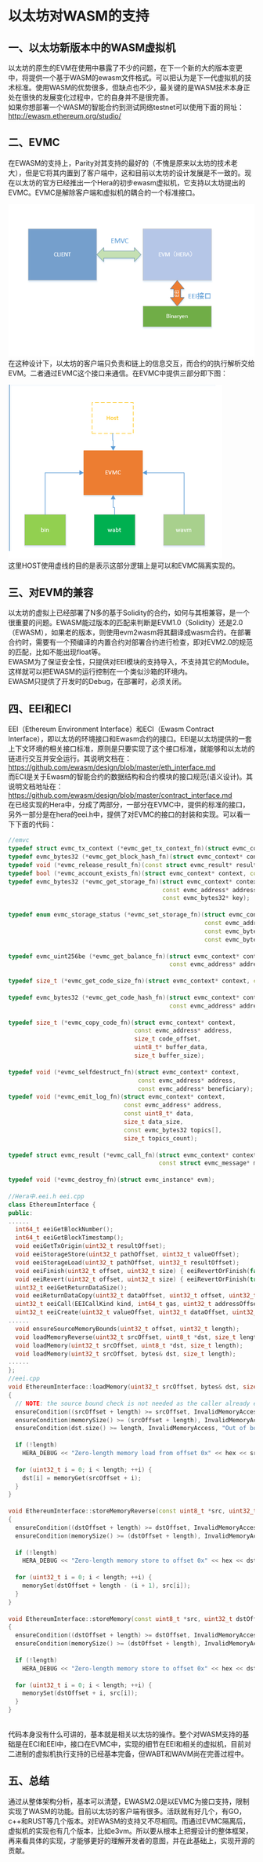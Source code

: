 # 以太坊对WASM的支持

## 一、以太坊新版本中的WASM虚拟机
以太坊的原生的EVM在使用中暴露了不少的问题，在下一个新的大的版本变更中，将提供一个基于WASM的ewasm文件格式。可以把认为是下一代虚拟机的技术标准。使用WASM的优势很多，但缺点也不少，最关键的是WASM技术本身正处在很快的发展变化过程中，它的自身并不是很完善。
 </br>
如果你想部署一个WASM的智能合约到测试网络testnet可以使用下面的网址：
</br>
http://ewasm.ethereum.org/studio/

## 二、EVMC
在EWASM的支持上，Parity对其支持的最好的（不愧是原来以太坊的技术老大），但是它将其内置到了客户端中，这和目前以太坊的设计发展是不一致的。现在以太坊的官方已经推出一个Hera的初步ewasm虚拟机，它支持以太坊提出的EVMC。EVMC是解除客户端和虚拟机的耦合的一个标准接口。
</br>

![emvc-h](img/hera-struct.png)
</br>
在这种设计下，以太坊的客户端只负责和链上的信息交互，而合约的执行解析交给EVM。二者通过EVMC这个接口来通信。在EVMC中提供三部分即下图：
</br>

![emvc](img/emvc-struct.png)
</br>
 这里HOST使用虚线的目的是表示这部分逻辑上是可以和EVMC隔离实现的。

## 三、对EVM的兼容
以太坊的虚拟上已经部署了N多的基于Solidity的合约，如何与其相兼容，是一个很重要的问题。EWASM能过版本的匹配来判断是EVM1.0（Solidity）还是2.0（EWASM），如果老的版本，则使用evm2wasm将其翻译成wasm合约。在部署合约时，需要有一个预编译的内置合约对部署合约进行检查，即对EVM2.0的规范的匹配，比如不能出现float等。
</br>
EWASM为了保证安全性，只提供对EEI模块的支持导入，不支持其它的Module。这样就可以把EWASM的运行控制在一个类似沙箱的环境内。
</br>
EWASM只提供了开发时的Debug，在部署时，必须关闭。

## 四、EEI和ECI
EEI（Ethereum Environment Interface）和ECI（Ewasm Contract Interface），即以太坊的环境接口和Ewasm合约的接口。EEI是以太坊提供的一套上下文环境的相关接口标准，原则是只要实现了这个接口标准，就能够和以太坊的链进行交互并安全运行。其说明文档在：
</br>
https://github.com/ewasm/design/blob/master/eth_interface.md
</br>
而ECI是关于Ewasm的智能合约的数据结构和合约模块的接口规范(语义设计)。其说明文档地址在：
</br>
https://github.com/ewasm/design/blob/master/contract_interface.md
</br>
在已经实现的Hera中，分成了两部分，一部分在EVMC中，提供的标准的接口，另外一部分是在hera的eei.h中，提供了对EVMC的接口的封装和实现。可以看一下下面的代码：
</br>

```C++
//emvc
typedef struct evmc_tx_context (*evmc_get_tx_context_fn)(struct evmc_context* context);
typedef evmc_bytes32 (*evmc_get_block_hash_fn)(struct evmc_context* context, int64_t number);
typedef void (*evmc_release_result_fn)(const struct evmc_result* result);
typedef bool (*evmc_account_exists_fn)(struct evmc_context* context, const evmc_address* address);
typedef evmc_bytes32 (*evmc_get_storage_fn)(struct evmc_context* context,
                                            const evmc_address* address,
                                            const evmc_bytes32* key);

typedef enum evmc_storage_status (*evmc_set_storage_fn)(struct evmc_context* context,
                                                        const evmc_address* address,
                                                        const evmc_bytes32* key,
                                                        const evmc_bytes32* value);

typedef evmc_uint256be (*evmc_get_balance_fn)(struct evmc_context* context,
                                              const evmc_address* address);

typedef size_t (*evmc_get_code_size_fn)(struct evmc_context* context, const evmc_address* address);

typedef evmc_bytes32 (*evmc_get_code_hash_fn)(struct evmc_context* context,
                                              const evmc_address* address);

typedef size_t (*evmc_copy_code_fn)(struct evmc_context* context,
                                    const evmc_address* address,
                                    size_t code_offset,
                                    uint8_t* buffer_data,
                                    size_t buffer_size);

typedef void (*evmc_selfdestruct_fn)(struct evmc_context* context,
                                     const evmc_address* address,
                                     const evmc_address* beneficiary);
typedef void (*evmc_emit_log_fn)(struct evmc_context* context,
                                 const evmc_address* address,
                                 const uint8_t* data,
                                 size_t data_size,
                                 const evmc_bytes32 topics[],
                                 size_t topics_count);

typedef struct evmc_result (*evmc_call_fn)(struct evmc_context* context,
                                           const struct evmc_message* msg);

typedef void (*evmc_destroy_fn)(struct evmc_instance* evm);

//Hera中.eei.h eei.cpp
class EthereumInterface {
public:
......
  int64_t eeiGetBlockNumber();
  int64_t eeiGetBlockTimestamp();
  void eeiGetTxOrigin(uint32_t resultOffset);
  void eeiStorageStore(uint32_t pathOffset, uint32_t valueOffset);
  void eeiStorageLoad(uint32_t pathOffset, uint32_t resultOffset);
  void eeiFinish(uint32_t offset, uint32_t size) { eeiRevertOrFinish(false, offset, size); }
  void eeiRevert(uint32_t offset, uint32_t size) { eeiRevertOrFinish(true, offset, size); }
  uint32_t eeiGetReturnDataSize();
  void eeiReturnDataCopy(uint32_t dataOffset, uint32_t offset, uint32_t size);
  uint32_t eeiCall(EEICallKind kind, int64_t gas, uint32_t addressOffset, uint32_t valueOffset, uint32_t dataOffset, uint32_t dataLength);
  uint32_t eeiCreate(uint32_t valueOffset, uint32_t dataOffset, uint32_t length, uint32_t resultOffset);
......
  void ensureSourceMemoryBounds(uint32_t offset, uint32_t length);
  void loadMemoryReverse(uint32_t srcOffset, uint8_t *dst, size_t length);
  void loadMemory(uint32_t srcOffset, uint8_t *dst, size_t length);
  void loadMemory(uint32_t srcOffset, bytes& dst, size_t length);
......
};
//eei.cpp
void EthereumInterface::loadMemory(uint32_t srcOffset, bytes& dst, size_t length)
{
  // NOTE: the source bound check is not needed as the caller already ensures it
  ensureCondition((srcOffset + length) >= srcOffset, InvalidMemoryAccess, "Out of bounds (source) memory copy.");
  ensureCondition(memorySize() >= (srcOffset + length), InvalidMemoryAccess, "Out of bounds (source) memory copy.");
  ensureCondition(dst.size() >= length, InvalidMemoryAccess, "Out of bounds (destination) memory copy.");

  if (!length)
    HERA_DEBUG << "Zero-length memory load from offset 0x" << hex << srcOffset << dec <<"\n";

  for (uint32_t i = 0; i < length; ++i) {
    dst[i] = memoryGet(srcOffset + i);
  }
}

void EthereumInterface::storeMemoryReverse(const uint8_t *src, uint32_t dstOffset, uint32_t length)
{
  ensureCondition((dstOffset + length) >= dstOffset, InvalidMemoryAccess, "Out of bounds (destination) memory copy.");
  ensureCondition(memorySize() >= (dstOffset + length), InvalidMemoryAccess, "Out of bounds (destination) memory copy.");

  if (!length)
    HERA_DEBUG << "Zero-length memory store to offset 0x" << hex << dstOffset << dec << "\n";

  for (uint32_t i = 0; i < length; ++i) {
    memorySet(dstOffset + length - (i + 1), src[i]);
  }
}

void EthereumInterface::storeMemory(const uint8_t *src, uint32_t dstOffset, uint32_t length)
{
  ensureCondition((dstOffset + length) >= dstOffset, InvalidMemoryAccess, "Out of bounds (destination) memory copy.");
  ensureCondition(memorySize() >= (dstOffset + length), InvalidMemoryAccess, "Out of bounds (destination) memory copy.");

  if (!length)
    HERA_DEBUG << "Zero-length memory store to offset 0x" << hex << dstOffset << dec << "\n";

  for (uint32_t i = 0; i < length; ++i) {
    memorySet(dstOffset + i, src[i]);
  }
}
```

</br>
代码本身没有什么可讲的，基本就是相关以太坊的操作。整个对WASM支持的基础是在ECI和EEI中，接口在EVMC中，实现的细节在EEI和相关的虚拟机，目前对二进制的虚拟机执行支持的已经基本完备，但WABT和WAVM尚在完善过程中。

## 五、总结
通过从整体架构分析，基本可以清楚，EWASM2.0是以EVMC为接口支持，限制实现了WASM的功能。目前以太坊的客户端有很多。活跃就有好几个，有GO，c++和RUST等几个版本。对EWASM的支持又不尽相同。而通过EVMC隔离后，虚拟机的实现也有几个版本，比如e3vm。所以要从根本上把握设计的整体框架，再来看具体的实现，才能够更好的理解开发者的意图，并在此基础上，实现开源的贡献。
